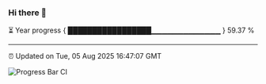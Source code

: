 ### Hi there 👋

⏳ Year progress { █████████████████▁▁▁▁▁▁▁▁▁▁▁▁▁ } 59.37 %

---

⏰ Updated on Tue, 05 Aug 2025 16:47:07 GMT

![Progress Bar CI](https://github.com/IshwaranRudhara/GIT-ACTION/workflows/Progress%20Bar%20CI/badge.svg)
